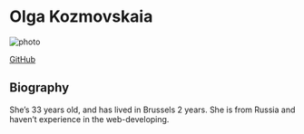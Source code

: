 # Olga Kozmovskaia

![photo](https://avatars1.githubusercontent.com/u/62670697?s=150&v=4)

[GitHub](https://github.com/okozmovskaya)

## Biography

She’s 33 years old, and has lived in Brussels 2 years. She is from Russia and haven’t experience in the web-developing.
